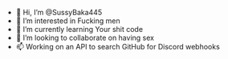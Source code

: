 - 👋 Hi, I’m @SussyBaka445
- 👀 I’m interested in Fucking men
- 🌱 I’m currently learning Your shit code
- 💞️ I’m looking to collaborate on having sex
- 📫 Working on an API to search GitHub for Discord webhooks

<!---
SussyBaka445/SussyBaka445 is a ✨ special ✨ repository because its `README.md` (this file) appears on your GitHub profile.
You can click the Preview link to take a look at your changes.
--->
